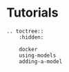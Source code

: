 # Tutorials

```{eval-rst}
.. toctree::
    :hidden:

    docker
    using-models
    adding-a-model
```